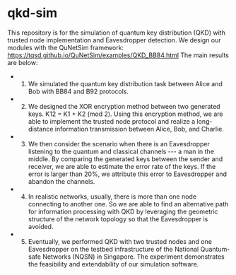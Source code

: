 # qkd-sim
This repository is for the simulation of quantum key distribution (QKD) with trusted node implementation and Eavesdropper detection. We design our modules with the QuNetSim framework: https://tqsd.github.io/QuNetSim/examples/QKD_BB84.html
The main results are below:
- 1. We simulated the quantum key distribution task between Alice and Bob with BB84 and B92 protocols.
- 2. We designed the XOR encryption method between two generated keys. K12 = K1 + K2 (mod 2). Using this encryption method, we are able to implement the trusted node protocol and realize a long-distance information transmission between Alice, Bob, and Charlie.
- 3. We then consider the scenario when there is an Eavesdropper listening to the quantum and classical channels --- a man in the middle. By comparing the generated keys between the sender and receiver, we are able to estimate the error rate of the keys. If the error is larger than 20%, we attribute this error to Eavesdropper and abandon the channels.
- 4. In realistic networks, usually, there is more than one node connecting to another one. So we are able to find an alternative path for information processing with QKD by leveraging the geometric structure of the network topology so that the Eavesdropper is avoided.
- 5. Eventually, we performed QKD with two trusted nodes and one Eavesdropper on the testbed infrastructure of the National Quantum-safe Networks (NQSN) in Singapore. The experiment demonstrates the feasibility and extendability of our simulation software.
